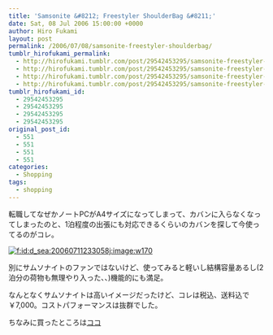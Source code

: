 ```yaml
---
title: 'Samsonite &#8212; Freestyler ShoulderBag &#8211;'
date: Sat, 08 Jul 2006 15:00:00 +0000
author: Hiro Fukami
layout: post
permalink: /2006/07/08/samsonite-freestyler-shoulderbag/
tumblr_hirofukami_permalink:
  - http://hirofukami.tumblr.com/post/29542453295/samsonite-freestyler-shoulderbag
  - http://hirofukami.tumblr.com/post/29542453295/samsonite-freestyler-shoulderbag
  - http://hirofukami.tumblr.com/post/29542453295/samsonite-freestyler-shoulderbag
  - http://hirofukami.tumblr.com/post/29542453295/samsonite-freestyler-shoulderbag
tumblr_hirofukami_id:
  - 29542453295
  - 29542453295
  - 29542453295
  - 29542453295
original_post_id:
  - 551
  - 551
  - 551
  - 551
categories:
  - Shopping
tags:
  - shopping
---
```

<div class="section">
  <p>
    転職してなぜかノートPCがA4サイズになってしまって、カバンに入らなくなってしまったのと、1泊程度の出張にも対応できるくらいのカバンを探して今使ってるのがコレ。
  </p>
  
  <p>
    <a href="http://f.hatena.ne.jp/d_sea/20060711233058" class="hatena-fotolife" target="_blank"><img src="http://cdn-ak.f.st-hatena.com/images/fotolife/d/d_sea/20060711/20060711233058.jpg?w=170" alt="f:id:d_sea:20060711233058j:image:w170" title="f:id:d_sea:20060711233058j:image:w170" class="hatena-fotolife" data-recalc-dims="1" /></a>
  </p>
  
  <p>
    別にサムソナイトのファンではないけど、使ってみると軽いし結構容量あるし(2泊分の荷物も無理やり入った、、)機能的にも満足。
  </p>
  
  <p>
    なんとなくサムソナイトは高いイメージだったけど、コレは税込、送料込で ￥7,000。コストパフォーマンスは抜群でした。
  </p>
  
  <p>
    ちなみに買ったところは<a href="http://www.rakuten.co.jp/cheers/509063/634161/736097/769403/" target="_blank">ココ</a>
  </p>
</div>